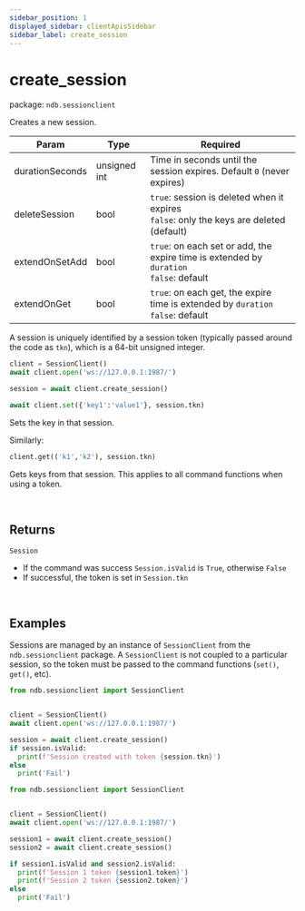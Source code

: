 ```yaml
---
sidebar_position: 1
displayed_sidebar: clientApisSidebar
sidebar_label: create_session
---
```


# create_session

package: `ndb.sessionclient`

Creates a new session.

|Param|Type|Required|
|---|---|---|
|durationSeconds|unsigned int|Time in seconds until the session expires. Default `0` (never expires) |Y|
|deleteSession| bool|`true`: session is deleted when it expires<br/>`false`: only the keys are deleted (default)|N|
|extendOnSetAdd|bool|`true`: on each set or add, the expire time is extended by `duration`<br/>`false`: default|N|
|extendOnGet|bool|`true`: on each get, the expire time is extended by `duration`<br/>`false`: default|N|

A session is uniquely identified by a session token (typically passed around the code as `tkn`), which is a 64-bit unsigned integer.


```py
client = SessionClient()
await client.open('ws://127.0.0.1:1987/')

session = await client.create_session()

await client.set({'key1':'value1'}, session.tkn)
```

Sets the key in that session.

Similarly:

```py
client.get(('k1','k2'), session.tkn)
```

Gets keys from that session. This applies to all command functions when using a token.

<br/>

## Returns

`Session`
- If the command was success `Session.isValid` is `True`, otherwise `False`
- If successful, the token is set in `Session.tkn`

<br/>

## Examples

Sessions are managed by an instance of `SessionClient` from the `ndb.sessionclient` package. A `SessionClient` is not coupled to a particular session, so the token must be passed to the command functions (`set()`, `get()`, etc).


```py title='Create a session'
from ndb.sessionclient import SessionClient


client = SessionClient()
await client.open('ws://127.0.0.1:1987/')

session = await client.create_session()
if session.isValid:
  print(f'Session created with token {session.tkn}')
else
  print('Fail')
```


```py title='Create multiple sessions'
from ndb.sessionclient import SessionClient


client = SessionClient()
await client.open('ws://127.0.0.1:1987/')

session1 = await client.create_session()
session2 = await client.create_session()

if session1.isValid and session2.isValid:
  print(f'Session 1 token {session1.token}')
  print(f'Session 2 token {session2.token}')
else
  print('Fail')
```
